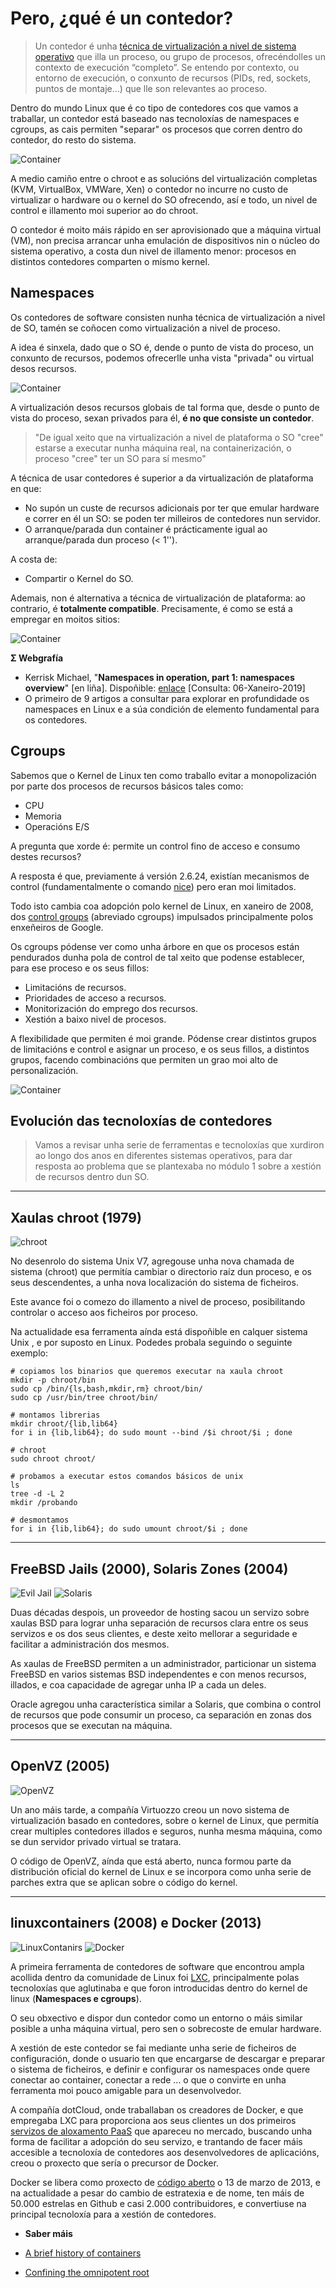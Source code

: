 # Pero, ¿qué é un contedor?

> Un contedor é unha [técnica de virtualización a nivel de sistema operativo](http://en.wikipedia.org/wiki/Operating-system-level_virtualization) que illa un proceso, ou grupo de procesos, ofrecéndolles un contexto de execución “completo”. Se entendo por contexto, ou entorno de execución, o conxunto de recursos (PIDs, red, sockets, puntos de montaje…) que lle son relevantes ao proceso.

Dentro do mundo Linux que é co tipo de contedores cos que vamos a traballar, un contedor está baseado nas tecnoloxías de namespaces e cgroups, as cais permiten  "separar" os procesos que corren dentro do contedor, do resto do sistema.

![Container](./../_media/01_a_problematica_da_orquestracion_de_contedores/contedor.png)

A medio camiño entre o chroot e as solucións del virtualización completas (KVM, VirtualBox, VMWare, Xen) o contedor no incurre no custo de virtualizar o hardware ou o kernel do SO ofrecendo, así e todo, un nivel de control e illamento moi superior ao do chroot.

O contedor é moito máis rápido en ser aprovisionado que a máquina virtual (VM), non precisa arrancar unha emulación de dispositivos nin o núcleo do sistema operativo, a costa dun nivel de illamento menor: procesos en distintos contedores comparten o mismo kernel.
## Namespaces

Os contedores de software consisten nunha técnica de virtualización a nivel de SO, tamén se coñocen como virtualización a nivel de proceso.

A idea é sinxela, dado que o SO é, dende o punto de vista do proceso, un conxunto de recursos, podemos ofrecerlle unha vista "privada" ou virtual desos recursos.

![Container](./../_media/01_a_problematica_da_orquestracion_de_contedores/contedor1.png)

A virtualización desos recursos globais de tal forma que, desde o punto de vista do proceso, sexan privados para él, **é no que consiste un contedor**.

> "De igual xeito que na virtualización a nivel de plataforma o SO "cree" estarse a executar nunha máquina real, na  containerización, o proceso "cree" ter un SO para sí mesmo"

A técnica de usar contedores é superior a da virtualización de plataforma en que:

- No supón un custe de recursos adicionais por ter que emular hardware e correr en él un SO: se poden ter milleiros de contedores nun servidor.
- O arranque/parada dun container é prácticamente igual ao arranque/parada dun proceso (< 1'').

A costa de:

- Compartir o Kernel do SO.

Ademais, non é alternativa a técnica de virtualización de plataforma: ao contrario, é **totalmente compatible**. Precisamente, é como se está a empregar en moitos sitios:

![Container](./../_media/01_a_problematica_da_orquestracion_de_contedores/contedor2.png)

**Σ Webgrafía**
- Kerrisk Michael, "**Namespaces in operation, part 1: namespaces overview**" [en liña]. Dispoñible: [enlace](https://lwn.net/Articles/531114/) [Consulta: 06-Xaneiro-2019]
 - O primeiro de 9 artigos a consultar para explorar en profundidade os namespaces en Linux e a súa condición de elemento fundamental para os contedores. 
 ## Cgroups

Sabemos que o Kernel de Linux ten como traballo evitar a monopolización por parte dos procesos de recursos básicos tales como:

- CPU
- Memoria
- Operacións E/S

A pregunta que xorde é: permite un control fino de acceso e consumo destes recursos?

A resposta é que, previamente á versión 2.6.24, existían mecanismos de control (fundamentalmente o comando [nice](https://linux.die.net/man/1/nice)) pero eran moi limitados.

Todo isto cambia coa adopción polo kernel de Linux, en xaneiro de 2008, dos [control groups](https://wiki.archlinux.org/index.php/cgroups) (abreviado cgroups) impulsados principalmente polos enxeñeiros de Google.

Os cgroups pódense ver como unha árbore en que os procesos están pendurados dunha pola de control de tal xeito que podense establecer, para ese proceso e os seus fillos:

- Limitacións de recursos.
- Prioridades de acceso a recursos.
- Monitorización do emprego dos recursos.
- Xestión a baixo nivel de procesos.

A flexibilidade que permiten é moi grande. Pódense crear distintos grupos de limitacións e control e asignar un proceso, e os seus fillos, a distintos grupos, facendo combinacións que permiten un grao moi alto de personalización.

![Container](./../_media/01_a_problematica_da_orquestracion_de_contedores/contedor3.png)
## Evolución das tecnoloxías de contedores

> Vamos a revisar unha serie de ferramentas e tecnoloxías que xurdiron ao longo dos anos en diferentes sistemas operativos, para dar resposta ao problema que se plantexaba no módulo 1 sobre a xestión de recursos dentro dun SO.

---
## **Xaulas chroot (1979)**

![chroot](./../_media/02_docker/chroot.png)

No desenrolo do sistema Unix V7, agregouse unha nova chamada de sistema (chroot) que permitía cambiar o directorio raíz dun proceso, e os seus descendentes, a unha nova localización do sistema de ficheiros.

Este avance foi o comezo do illamento a nivel de proceso, posibilitando controlar o acceso aos ficheiros por proceso. 

Na actualidade esa ferramenta aínda está dispoñible en calquer sistema Unix , e por suposto en Linux. Podedes probala seguindo o seguinte exemplo:

```shell
# copiamos los binarios que queremos executar na xaula chroot
mkdir -p chroot/bin
sudo cp /bin/{ls,bash,mkdir,rm} chroot/bin/
sudo cp /usr/bin/tree chroot/bin/
```

```shell
# montamos librerias
mkdir chroot/{lib,lib64}
for i in {lib,lib64}; do sudo mount --bind /$i chroot/$i ; done
```

```shell
# chroot
sudo chroot chroot/
```

```shell
# probamos a executar estos comandos básicos de unix
ls
tree -d -L 2
mkdir /probando
```

```shell
# desmontamos
for i in {lib,lib64}; do sudo umount chroot/$i ; done
```

---

## **FreeBSD Jails (2000), Solaris Zones (2004)**

![Evil Jail](./../_media/02_docker/evil_jail.png)
![Solaris](./../_media/02_docker/solaris.png)

Duas décadas despois, un proveedor de hosting sacou un servizo sobre xaulas BSD para lograr unha separación de recursos clara entre os seus servizos e os dos seus clientes, e deste xeito mellorar a seguridade e facilitar a administración dos mesmos.

As xaulas de FreeBSD permiten a un administrador, particionar un sistema FreeBSD en varios sistemas BSD independentes e con menos recursos, illados, e coa capacidade de agregar unha IP a cada un deles.

Oracle agregou unha característica similar a Solaris, que combina o control de recursos que pode consumir un proceso, ca separación en zonas dos procesos que se executan na máquina.

---

## **OpenVZ (2005)**

![OpenVZ](./../_media/02_docker/opevz.png)

Un ano máis tarde, a compañía Virtuozzo creou un novo sistema de virtualización basado en contedores, sobre o kernel de Linux, que permitía crear multiples contedores illados e seguros, nunha mesma máquina, como se dun servidor privado virtual se tratara.

O código de OpenVZ, aínda que está aberto, nunca formou parte da distribución oficial do kernel de Linux e se incorpora como unha serie de parches extra que se aplican sobre o código do kernel.

---

## **linuxcontainers (2008) e Docker (2013)**

![LinuxContanirs](./../_media/02_docker/linuxcontainers.png)
![Docker](./../_media/02_docker/docker_logo.png)

A primeira ferramenta de contedores de software que encontrou ampla acollida dentro da comunidade de Linux foi [LXC](https://linuxcontainers.org/), principalmente polas tecnoloxías que aglutinaba e que foron introducidas dentro do kernel de linux (**Namespaces e cgroups**).

O seu obxectivo e dispor dun contedor como un entorno o máis similar posible a unha máquina virtual, pero sen o sobrecoste de emular hardware.

A xestión de este contedor se fai mediante unha serie de ficheiros de configuración, donde o usuario ten que encargarse de descargar e preparar o sistema de ficheiros, e definir e configurar os namespaces onde quere conectar ao container, conectar a rede ... o que o convirte en unha ferramenta moi pouco amigable para un desenvolvedor.

A compañía dotCloud, onde traballaban os creadores de Docker, e que empregaba LXC para proporciona aos seus clientes un dos primeiros [servizos de aloxamento PaaS](https://azure.microsoft.com/es-es/overview/what-is-paas/) que apareceu no mercado, buscando unha forma de facilitar a adopción do seu servizo, e trantando de facer máis accesible a tecnoloxía de contedores aos desenvolvedores de aplicacións, creou o proxecto que sería o precursor de Docker.

Docker se libera como proxecto de [código aberto](https://github.com/moby/moby) o 13 de marzo de 2013, e na actualidade a pesar do cambio de estratexia e de nome, ten máis de 50.000 estrelas en Github e casi 2.000 contribuidores, e convertiuse na principal tecnoloxía para a xestión de contedores.

* **Saber máis**

 - [A brief history of containers](https://blog.aquasec.com/a-brief-history-of-containers-from-1970s-chroot-to-docker-2016)

 - [Confining the omnipotent root](http://phk.freebsd.dk/pubs/sane2000-jail.pdf)
